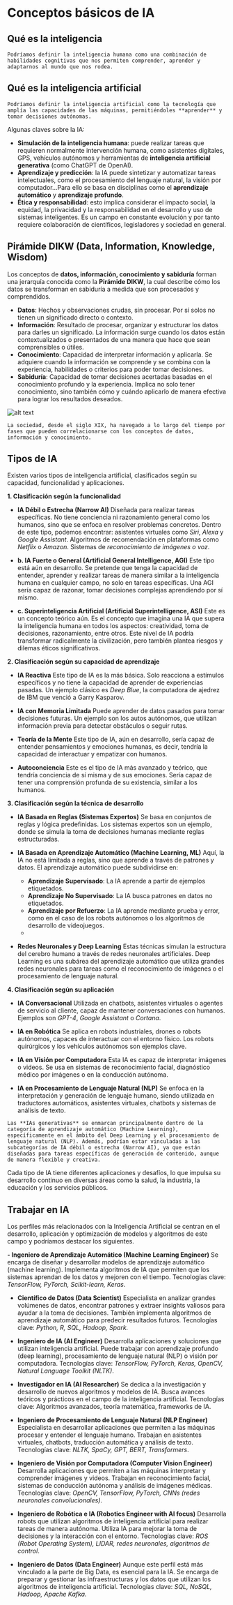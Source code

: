 # Conceptos básicos de IA
## Qué es la inteligencia

```{note}
Podríamos definir la inteligencia humana como una combinación de habilidades cognitivas que nos permiten comprender, aprender y adaptarnos al mundo que nos rodea.
```
## Qué es la inteligencia artificial

```{note}
Podríamos definir la inteligencia artificial como la tecnología que amplía las capacidades de las máquinas, permitiéndoles **aprender** y tomar decisiones autónomas.
```

Algunas claves sobre la IA:
- **Simulación de la inteligencia humana**: puede realizar tareas que requieren normalmente intervención humana, como asistentes digitales, GPS, vehículos autónomos y herramientas de **inteligencia artificial generativa** (como ChatGPT de OpenAI).
- **Aprendizaje y predicción**: la IA puede sintetizar y automatizar tareas intelectuales, como el procesamiento del lenguaje natural, la visión por computador...Para ello se basa en disciplinas como el **aprendizaje automático** y **aprendizaje profundo**.
- **Ética y responsabilidad**: esto implica considerar el impacto social, la equidad, la privacidad y la responsabilidad en el desarrollo y uso de sistemas inteligentes. Es un campo en constante evolución y por tanto requiere colaboración de científicos, legisladores y sociedad en general.

## Pirámide DIKW (Data, Information, Knowledge, Wisdom)

Los conceptos de **datos, información, conocimiento y sabiduría** forman una jerarquía conocida como la **Pirámide DIKW**, la cual describe cómo los datos se transforman en sabiduría a medida que son procesados y comprendidos.
- **Datos**: Hechos y observaciones crudas, sin procesar. Por sí solos no tienen un significado directo o contexto.
- **Información**: Resultado de procesar, organizar y estructurar los datos para darles un significado. La información surge cuando los datos están contextualizados o presentados de una manera que hace que sean comprensibles o útiles.
- **Conocimiento**: Capacidad de interpretar información y aplicarla. Se adquiere cuando la información se comprende y se combina con la experiencia, habilidades o criterios para poder tomar decisiones.
- **Sabiduría**: Capacidad de tomar decisiones acertadas basadas en el conocimiento profundo y la experiencia. Implica no solo tener conocimiento, sino también cómo y cuándo aplicarlo de manera efectiva para lograr los resultados deseados.

![alt text](image.png)

```{note}
La sociedad, desde el siglo XIX, ha navegado a lo largo del tiempo por fases que pueden correlacionarse con los conceptos de datos, información y conocimiento.
```
## Tipos de IA

Existen varios tipos de inteligencia artificial, clasificados según su capacidad, funcionalidad y aplicaciones.

**1. Clasificación según la funcionalidad**

- **IA Débil o Estrecha (Narrow AI)**
Diseñada para realizar tareas específicas. No tiene conciencia ni razonamiento general como los humanos, sino que se enfoca en resolver problemas concretos. 
Dentro de este tipo, podemos encontrar: asistentes virtuales como *Siri*, *Alexa* y *Google Assistant*. Algoritmos de recomendación en plataformas como *Netflix* o *Amazon*. Sistemas de *reconocimiento de imágenes o voz*.

- **b. IA Fuerte o General (Artificial General Intelligence, AGI)**
Este tipo está aún en desarrollo. Se pretende que tenga la capacidad de entender, aprender y realizar tareas de manera similar a la inteligencia humana en cualquier campo, no solo en tareas específicas. Una AGI sería capaz de razonar, tomar decisiones complejas aprendiendo por sí mismo.

- **c. Superinteligencia Artificial (Artificial Superintelligence, ASI)**
Este es un concepto teórico aún. Es el concepto que imagina una IA que supera la inteligencia humana en todos los aspectos: creatividad, toma de decisiones, razonamiento, entre otros. Este nivel de IA podría transformar radicalmente la civilización, pero también plantea riesgos y dilemas éticos significativos.

**2.  Clasificación según su capacidad de aprendizaje**
- **IA Reactiva**
  Este tipo de IA es la más básica. Solo reacciona a estímulos específicos y no tiene la capacidad de aprender de experiencias pasadas. Un ejemplo clásico es *Deep Blue*, la computadora de ajedrez de IBM que venció a Garry Kasparov.

- **IA con Memoria Limitada**
  Puede aprender de datos pasados para tomar decisiones futuras. Un ejemplo son los autos autónomos, que utilizan información previa para detectar obstáculos o seguir rutas.

- **Teoría de la Mente**
  Este tipo de IA, aún en desarrollo, sería capaz de entender pensamientos y emociones humanas, es decir, tendría la capacidad de interactuar y empatizar con humanos.

- **Autoconciencia**
  Este es el tipo de IA más avanzado y teórico, que tendría conciencia de sí misma y de sus emociones. Sería capaz de tener una comprensión profunda de su existencia, similar a los humanos.

**3. Clasificación según la técnica de desarrollo**
- **IA Basada en Reglas (Sistemas Expertos)**
  Se basa en conjuntos de reglas y lógica predefinidas. Los sistemas expertos son un ejemplo, donde se simula la toma de decisiones humanas mediante reglas estructuradas.

- **IA Basada en Aprendizaje Automático (Machine Learning, ML)**
  Aquí, la IA no está limitada a reglas, sino que aprende a través de patrones y datos. 
  El aprendizaje automático puede subdividirse en:

    - **Aprendizaje Supervisado**: La IA aprende a partir de ejemplos etiquetados.
    - **Aprendizaje No Supervisado**: La IA busca patrones en datos no etiquetados.
    - **Aprendizaje por Refuerzo**: La IA aprende mediante prueba y error, como en el caso de los robots autónomos o los algoritmos de desarrollo de videojuegos.
  - 
- **Redes Neuronales y Deep Learning**
  Estas técnicas simulan la estructura del cerebro humano a través de redes neuronales artificiales. Deep Learning es una subárea del aprendizaje automático que utiliza grandes redes neuronales para tareas como el reconocimiento de imágenes o el procesamiento de lenguaje natural.

**4. Clasificación según su aplicación**
- **IA Conversacional**
Utilizada en chatbots, asistentes virtuales o agentes de servicio al cliente, capaz de mantener conversaciones con humanos. Ejemplos son *GPT-4*, *Google Assistant* o *Cortana*.

- **IA en Robótica**
  Se aplica en robots industriales, drones o robots autónomos, capaces de interactuar con el entorno físico. Los robots quirúrgicos y los vehículos autónomos son ejemplos clave.

- **IA en Visión por Computadora**
  Esta IA es capaz de interpretar imágenes o videos. Se usa en sistemas de reconocimiento facial, diagnóstico médico por imágenes o en la conducción autónoma.

- **IA en Procesamiento de Lenguaje Natural (NLP)**
  Se enfoca en la interpretación y generación de lenguaje humano, siendo utilizada en traductores automáticos, asistentes virtuales, chatbots y sistemas de análisis de texto.


```{nota}
Las **IAs generativas** se enmarcan principalmente dentro de la categoría de aprendizaje automático (Machine Learning), específicamente en el ámbito del Deep Learning y el procesamiento de lenguaje natural (NLP). Además, podrían estar vinculadas a las subcategorías de IA débil o estrecha (Narrow AI), ya que están diseñadas para tareas específicas de generación de contenido, aunque de manera flexible y creativa.
```

Cada tipo de IA tiene diferentes aplicaciones y desafíos, lo que impulsa su desarrollo continuo en diversas áreas como la salud, la industria, la educación y los servicios públicos.

## Trabajar en IA

Los perfiles más relacionados con la Inteligencia Artificial se centran en el desarrollo, aplicación y optimización de modelos y algoritmos de este campo y podríamos destacar los siguientes.

**- Ingeniero de Aprendizaje Automático (Machine Learning Engineer)**
Se encarga de diseñar y desarrollar modelos de aprendizaje automático (machine learning). Implementa algoritmos de IA que permiten que los sistemas aprendan de los datos y mejoren con el tiempo.
Tecnologías clave: *TensorFlow, PyTorch, Scikit-learn, Keras*.

- **Científico de Datos (Data Scientist)**
Especialista en analizar grandes volúmenes de datos, encontrar patrones y extraer insights valiosos para ayudar a la toma de decisiones. También implementa algoritmos de aprendizaje automático para predecir resultados futuros.
Tecnologías clave: *Python, R, SQL, Hadoop, Spark.*

- **Ingeniero de IA (AI Engineer)**
Desarrolla aplicaciones y soluciones que utilizan inteligencia artificial. Puede trabajar con aprendizaje profundo (deep learning), procesamiento de lenguaje natural (NLP) o visión por computadora.
Tecnologías clave: *TensorFlow, PyTorch, Keras, OpenCV, Natural Language Toolkit (NLTK)*.

- **Investigador en IA (AI Researcher)**
Se dedica a la investigación y desarrollo de nuevos algoritmos y modelos de IA. Busca avances teóricos y prácticos en el campo de la inteligencia artificial.
Tecnologías clave: Algoritmos avanzados, teoría matemática, frameworks de IA.
   
- **Ingeniero de Procesamiento de Lenguaje Natural (NLP Engineer)**
Especialista en desarrollar aplicaciones que permiten a las máquinas procesar y entender el lenguaje humano. Trabajan en asistentes virtuales, chatbots, traducción automática y análisis de texto.
Tecnologías clave: *NLTK, SpaCy, GPT, BERT, Transformers*.

- **Ingeniero de Visión por Computadora (Computer Vision Engineer)**
Desarrolla aplicaciones que permiten a las máquinas interpretar y comprender imágenes y videos. Trabajan en reconocimiento facial, sistemas de conducción autónoma y análisis de imágenes médicas.
Tecnologías clave: *OpenCV, TensorFlow, PyTorch, CNNs (redes neuronales convolucionales)*.

- **Ingeniero de Robótica e IA (Robotics Engineer with AI focus)**
Desarrolla robots que utilizan algoritmos de inteligencia artificial para realizar tareas de manera autónoma. Utiliza IA para mejorar la toma de decisiones y la interacción con el entorno.
Tecnologías clave: *ROS (Robot Operating System), LIDAR, redes neuronales, algoritmos de control*.
- **Ingeniero de Datos (Data Engineer)**
Aunque este perfil está más vinculado a la parte de Big Data, es esencial para la IA. Se encarga de preparar y gestionar las infraestructuras y los datos que utilizan los algoritmos de inteligencia artificial.
Tecnologías clave: *SQL, NoSQL, Hadoop, Apache Kafka.*